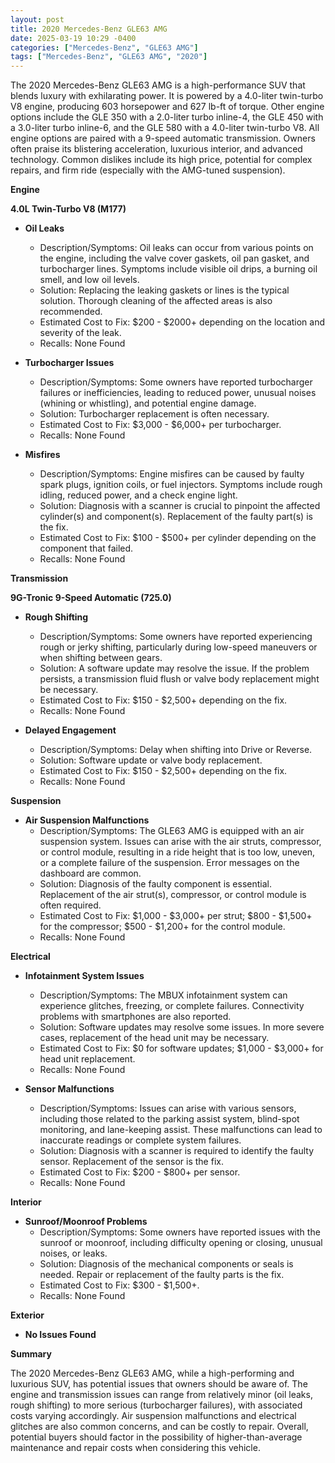 ```yaml
---
layout: post
title: 2020 Mercedes-Benz GLE63 AMG
date: 2025-03-19 10:29 -0400
categories: ["Mercedes-Benz", "GLE63 AMG"]
tags: ["Mercedes-Benz", "GLE63 AMG", "2020"]
---
```

The 2020 Mercedes-Benz GLE63 AMG is a high-performance SUV that blends luxury with exhilarating power. It is powered by a 4.0-liter twin-turbo V8 engine, producing 603 horsepower and 627 lb-ft of torque. Other engine options include the GLE 350 with a 2.0-liter turbo inline-4, the GLE 450 with a 3.0-liter turbo inline-6, and the GLE 580 with a 4.0-liter twin-turbo V8. All engine options are paired with a 9-speed automatic transmission. Owners often praise its blistering acceleration, luxurious interior, and advanced technology. Common dislikes include its high price, potential for complex repairs, and firm ride (especially with the AMG-tuned suspension).

**Engine**

**4.0L Twin-Turbo V8 (M177)**

* **Oil Leaks**
    * Description/Symptoms: Oil leaks can occur from various points on the engine, including the valve cover gaskets, oil pan gasket, and turbocharger lines. Symptoms include visible oil drips, a burning oil smell, and low oil levels.
    * Solution: Replacing the leaking gaskets or lines is the typical solution. Thorough cleaning of the affected areas is also recommended.
    * Estimated Cost to Fix: $200 - $2000+ depending on the location and severity of the leak.
    * Recalls: None Found

* **Turbocharger Issues**
    * Description/Symptoms: Some owners have reported turbocharger failures or inefficiencies, leading to reduced power, unusual noises (whining or whistling), and potential engine damage.
    * Solution: Turbocharger replacement is often necessary.
    * Estimated Cost to Fix: $3,000 - $6,000+ per turbocharger.
    * Recalls: None Found

* **Misfires**
    * Description/Symptoms: Engine misfires can be caused by faulty spark plugs, ignition coils, or fuel injectors. Symptoms include rough idling, reduced power, and a check engine light.
    * Solution: Diagnosis with a scanner is crucial to pinpoint the affected cylinder(s) and component(s). Replacement of the faulty part(s) is the fix.
    * Estimated Cost to Fix: $100 - $500+ per cylinder depending on the component that failed.
    * Recalls: None Found

**Transmission**

**9G-Tronic 9-Speed Automatic (725.0)**

* **Rough Shifting**
    * Description/Symptoms: Some owners have reported experiencing rough or jerky shifting, particularly during low-speed maneuvers or when shifting between gears.
    * Solution: A software update may resolve the issue. If the problem persists, a transmission fluid flush or valve body replacement might be necessary.
    * Estimated Cost to Fix: $150 - $2,500+ depending on the fix.
    * Recalls: None Found

* **Delayed Engagement**
    * Description/Symptoms: Delay when shifting into Drive or Reverse.
    * Solution: Software update or valve body replacement.
    * Estimated Cost to Fix: $150 - $2,500+ depending on the fix.
    * Recalls: None Found

**Suspension**

* **Air Suspension Malfunctions**
    * Description/Symptoms: The GLE63 AMG is equipped with an air suspension system. Issues can arise with the air struts, compressor, or control module, resulting in a ride height that is too low, uneven, or a complete failure of the suspension. Error messages on the dashboard are common.
    * Solution: Diagnosis of the faulty component is essential. Replacement of the air strut(s), compressor, or control module is often required.
    * Estimated Cost to Fix: $1,000 - $3,000+ per strut; $800 - $1,500+ for the compressor; $500 - $1,200+ for the control module.
    * Recalls: None Found

**Electrical**

* **Infotainment System Issues**
    * Description/Symptoms: The MBUX infotainment system can experience glitches, freezing, or complete failures. Connectivity problems with smartphones are also reported.
    * Solution: Software updates may resolve some issues. In more severe cases, replacement of the head unit may be necessary.
    * Estimated Cost to Fix: $0 for software updates; $1,000 - $3,000+ for head unit replacement.
    * Recalls: None Found

* **Sensor Malfunctions**
    * Description/Symptoms: Issues can arise with various sensors, including those related to the parking assist system, blind-spot monitoring, and lane-keeping assist. These malfunctions can lead to inaccurate readings or complete system failures.
    * Solution: Diagnosis with a scanner is required to identify the faulty sensor. Replacement of the sensor is the fix.
    * Estimated Cost to Fix: $200 - $800+ per sensor.
    * Recalls: None Found

**Interior**

* **Sunroof/Moonroof Problems**
    * Description/Symptoms: Some owners have reported issues with the sunroof or moonroof, including difficulty opening or closing, unusual noises, or leaks.
    * Solution: Diagnosis of the mechanical components or seals is needed. Repair or replacement of the faulty parts is the fix.
    * Estimated Cost to Fix: $300 - $1,500+.
    * Recalls: None Found

**Exterior**

* **No Issues Found**

**Summary**

The 2020 Mercedes-Benz GLE63 AMG, while a high-performing and luxurious SUV, has potential issues that owners should be aware of. The engine and transmission issues can range from relatively minor (oil leaks, rough shifting) to more serious (turbocharger failures), with associated costs varying accordingly. Air suspension malfunctions and electrical glitches are also common concerns, and can be costly to repair. Overall, potential buyers should factor in the possibility of higher-than-average maintenance and repair costs when considering this vehicle.

